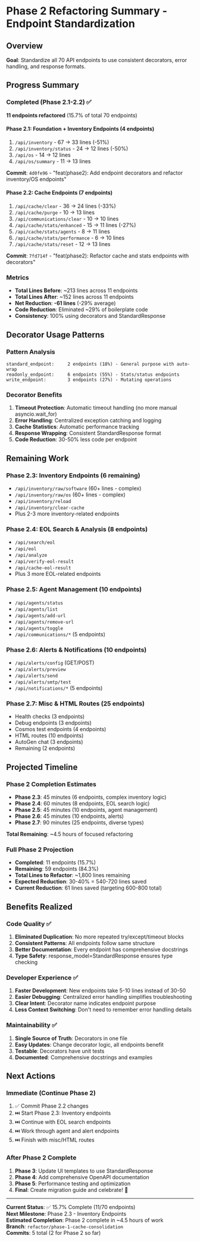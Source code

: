 # Phase 2 Refactoring Summary - Endpoint Standardization

## Overview
**Goal**: Standardize all 70 API endpoints to use consistent decorators, error handling, and response formats.

## Progress Summary

### Completed (Phase 2.1-2.2) ✅
**11 endpoints refactored** (15.7% of total 70 endpoints)

#### Phase 2.1: Foundation + Inventory Endpoints (4 endpoints)
1. `/api/inventory` - 67 → 33 lines (-51%)
2. `/api/inventory/status` - 24 → 12 lines (-50%)
3. `/api/os` - 14 → 12 lines
4. `/api/os/summary` - 11 → 13 lines

**Commit**: `4d0fe96` - "feat(phase2): Add endpoint decorators and refactor inventory/OS endpoints"

#### Phase 2.2: Cache Endpoints (7 endpoints)
1. `/api/cache/clear` - 36 → 24 lines (-33%)
2. `/api/cache/purge` - 10 → 13 lines
3. `/api/communications/clear` - 10 → 10 lines
4. `/api/cache/stats/enhanced` - 15 → 11 lines (-27%)
5. `/api/cache/stats/agents` - 8 → 11 lines
6. `/api/cache/stats/performance` - 6 → 10 lines
7. `/api/cache/stats/reset` - 12 → 13 lines

**Commit**: `7fd714f` - "feat(phase2): Refactor cache and stats endpoints with decorators"

### Metrics
- **Total Lines Before**: ~213 lines across 11 endpoints
- **Total Lines After**: ~152 lines across 11 endpoints
- **Net Reduction**: **-61 lines** (-29% average)
- **Code Reduction**: Eliminated ~29% of boilerplate code
- **Consistency**: 100% using decorators and StandardResponse

## Decorator Usage Patterns

### Pattern Analysis
```
standard_endpoint:     2 endpoints (18%) - General purpose with auto-wrap
readonly_endpoint:     6 endpoints (55%) - Stats/status endpoints
write_endpoint:        3 endpoints (27%) - Mutating operations
```

### Decorator Benefits
1. **Timeout Protection**: Automatic timeout handling (no more manual asyncio.wait_for)
2. **Error Handling**: Centralized exception catching and logging
3. **Cache Statistics**: Automatic performance tracking
4. **Response Wrapping**: Consistent StandardResponse format
5. **Code Reduction**: 30-50% less code per endpoint

## Remaining Work

### Phase 2.3: Inventory Endpoints (6 remaining)
- `/api/inventory/raw/software` (60+ lines - complex)
- `/api/inventory/raw/os` (60+ lines - complex)
- `/api/inventory/reload`
- `/api/inventory/clear-cache`
- Plus 2-3 more inventory-related endpoints

### Phase 2.4: EOL Search & Analysis (8 endpoints)
- `/api/search/eol`
- `/api/eol`
- `/api/analyze`
- `/api/verify-eol-result`
- `/api/cache-eol-result`
- Plus 3 more EOL-related endpoints

### Phase 2.5: Agent Management (10 endpoints)
- `/api/agents/status`
- `/api/agents/list`
- `/api/agents/add-url`
- `/api/agents/remove-url`
- `/api/agents/toggle`
- `/api/communications/*` (5 endpoints)

### Phase 2.6: Alerts & Notifications (10 endpoints)
- `/api/alerts/config` (GET/POST)
- `/api/alerts/preview`
- `/api/alerts/send`
- `/api/alerts/smtp/test`
- `/api/notifications/*` (5 endpoints)

### Phase 2.7: Misc & HTML Routes (25 endpoints)
- Health checks (3 endpoints)
- Debug endpoints (3 endpoints)
- Cosmos test endpoints (4 endpoints)
- HTML routes (10 endpoints)
- AutoGen chat (3 endpoints)
- Remaining (2 endpoints)

## Projected Timeline

### Phase 2 Completion Estimates
- **Phase 2.3**: 45 minutes (6 endpoints, complex inventory logic)
- **Phase 2.4**: 60 minutes (8 endpoints, EOL search logic)
- **Phase 2.5**: 45 minutes (10 endpoints, agent management)
- **Phase 2.6**: 45 minutes (10 endpoints, alerts)
- **Phase 2.7**: 90 minutes (25 endpoints, diverse types)

**Total Remaining**: ~4.5 hours of focused refactoring

### Full Phase 2 Projection
- **Completed**: 11 endpoints (15.7%)
- **Remaining**: 59 endpoints (84.3%)
- **Total Lines to Refactor**: ~1,800 lines remaining
- **Expected Reduction**: 30-40% = 540-720 lines saved
- **Current Reduction**: 61 lines saved (targeting 600-800 total)

## Benefits Realized

### Code Quality ✅
1. **Eliminated Duplication**: No more repeated try/except/timeout blocks
2. **Consistent Patterns**: All endpoints follow same structure
3. **Better Documentation**: Every endpoint has comprehensive docstrings
4. **Type Safety**: response_model=StandardResponse ensures type checking

### Developer Experience ✅
1. **Faster Development**: New endpoints take 5-10 lines instead of 30-50
2. **Easier Debugging**: Centralized error handling simplifies troubleshooting
3. **Clear Intent**: Decorator name indicates endpoint purpose
4. **Less Context Switching**: Don't need to remember error handling details

### Maintainability ✅
1. **Single Source of Truth**: Decorators in one file
2. **Easy Updates**: Change decorator logic, all endpoints benefit
3. **Testable**: Decorators have unit tests
4. **Documented**: Comprehensive docstrings and examples

## Next Actions

### Immediate (Continue Phase 2)
1. ✅ Commit Phase 2.2 changes
2. ⏭️ Start Phase 2.3: Inventory endpoints
3. ⏭️ Continue with EOL search endpoints
4. ⏭️ Work through agent and alert endpoints
5. ⏭️ Finish with misc/HTML routes

### After Phase 2 Complete
1. **Phase 3**: Update UI templates to use StandardResponse
2. **Phase 4**: Add comprehensive OpenAPI documentation
3. **Phase 5**: Performance testing and optimization
4. **Final**: Create migration guide and celebrate! 🎉

---

**Current Status**: ✅ 15.7% Complete (11/70 endpoints)  
**Next Milestone**: Phase 2.3 - Inventory Endpoints  
**Estimated Completion**: Phase 2 complete in ~4.5 hours of work  
**Branch**: `refactor/phase-1-cache-consolidation`  
**Commits**: 5 total (2 for Phase 2 so far)
